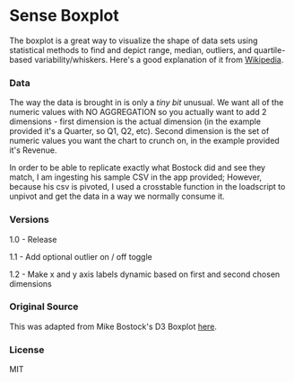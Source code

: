 # Sense Boxplot

The boxplot is a great way to visualize the shape of data sets using statistical methods to find and depict range, median, outliers, and quartile-based variability/whiskers. Here's a good explanation of it from [Wikipedia].

### Data
The way the data is brought in is only a *tiny bit* unusual. We want all of the numeric values with NO AGGREGATION so you actually want to add 2 dimensions - first dimension is the actual dimension (in the example provided it's a Quarter, so Q1, Q2, etc). Second dimension is the set of numeric values you want the chart to crunch on, in the example provided it's Revenue.

In order to be able to replicate exactly what Bostock did and see they match, I am ingesting his sample CSV in the app provided; However, because his csv is pivoted, I used a crosstable function in the loadscript to unpivot and get the data in a way we normally consume it.

### Versions
1.0 - Release

1.1 - Add optional outlier on / off toggle

1.2 - Make x and y axis labels dynamic based on first and second chosen dimensions


### Original Source
This was adapted from Mike Bostock's D3 Boxplot [here].


### License

MIT

[Wikipedia]:http://en.wikipedia.org/wiki/Box_plot
[here]:http://bl.ocks.org/jensgrubert/7789216
